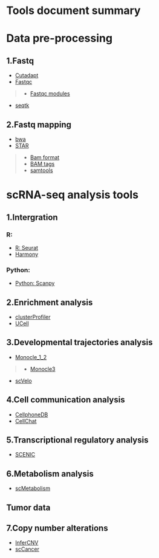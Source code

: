 
# Tools document summary

# Data pre-processing
## 1.Fastq
- [Cutadapt](https://cutadapt.readthedocs.io/en/stable/index.html)
- [Fastqc](https://www.bioinformatics.babraham.ac.uk/projects/fastqc/)
> - [Fastqc modules](https://www.bioinformatics.babraham.ac.uk/projects/fastqc/Help/3%20Analysis%20Modules/)
- [seqtk](https://github.com/lh3/seqtk)

## 2.Fastq mapping
- [bwa](https://bio-bwa.sourceforge.net/bwa.shtml)
- [STAR](https://github.com/alexdobin/STAR)
> - [Bam format](https://github.com/samtools/hts-specs/blob/master/SAMv1.pdf)  
> - [BAM tags](https://github.com/samtools/hts-specs/blob/master/SAMtags.pdf)  
> - [samtools](http://www.htslib.org/doc/samtools.html)  

# scRNA-seq analysis tools
## 1.Intergration
### R:
- [R: Seurat](https://satijalab.org/seurat/index.html)
- [Harmony](https://github.com/immunogenomics/harmony)
### Python:
- [Python: Scanpy](https://scanpy.readthedocs.io/en/stable/)

## 2.Enrichment analysis
- [clusterProfiler](https://yulab-smu.top/biomedical-knowledge-mining-book/index.html)
- [UCell](https://github.com/carmonalab/UCell)


## 3.Developmental trajectories analysis
- [Monocle_1_2](https://cole-trapnell-lab.github.io/monocle-release/)
> - [Monocle3](https://cole-trapnell-lab.github.io/monocle3/)
- [scVelo](https://scvelo.readthedocs.io/en/stable/)

## 4.Cell communication analysis
- [CellphoneDB](https://cellphonedb.readthedocs.io/en/latest/#)
- [CellChat](https://github.com/jinworks/CellChat)

## 5.Transcriptional regulatory analysis
- [SCENIC](https://scenic.aertslab.org/)

## 6.Metabolism analysis
- [scMetabolism](https://github.com/wu-yc/scMetabolism)


## Tumor data
## 7.Copy number alterations
- [InferCNV](https://github.com/broadinstitute/inferCNV/wiki#quick_start)
- [scCancer](https://github.com/wguo-research/scCancer)